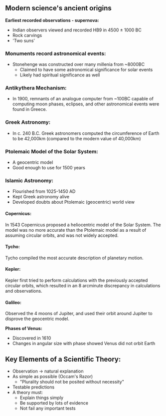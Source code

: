 
## Modern science's ancient origins

**Earliest recorded observations - supernova:**
- Indian observers viewed and recorded HB9 in 4500 $\pm$ 1000 BC
- Rock carvings
- 'Two suns'


### Monuments record astronomical events:
- Stonehenge was constructed over many millenia from ~8000BC
	- Claimed to have some astronomical significance for solar events
	- Likely had spiritual significance as well

### Antikythera Mechanism:
- In 1900, remnants of an analogue computer from ~100BC capable of computing moon phases, eclipses, and other astronomical events were found in Greece.

### Greek Astronomy:
- In c. 240 B.C. Greek astronomers computed the circumference of Earth to be 42,000km (compared to the modern value of 40,000km)

### Ptolemaic Model of the Solar System:
- A geocentric model
- Good enough to use for 1500 years

### Islamic Astronomy:
- Flourished from 1025-1450 AD
- Kept Greek astronomy alive
- Developed doubts about Ptolemaic (geocentric) world view

#### Copernicus:
In 1543 Copernicus proposed a heliocentric model of the Solar System.
The model was no more accurate than the Ptolemaic model as a result of assuming circular orbits, and was not widely accepted.

#### Tycho:
Tycho compiled the most accurate description of planetary motion.

#### Kepler:
Kepler first tried to perform calculations with the previously accepted circular orbits, which resulted in an 8 arcminute discrepancy in calculations and observations.

#### Galileo:
Observed the 4 moons of Jupiter, and used their orbit around Jupiter to disprove the geocentric model.

**Phases of Venus:**
- Discovered in 1610
- Changes in angular size with phase showed Venus did not orbit Earth


## Key Elements of a Scientific Theory:
- Observation $\rightarrow$ natural explanation
- As simple as possible (Occam's Razor)
	- "Plurality should not be posited without necessity"
- Testable predictions
- A theory must:
	- Explain things simply
	- Be supported by lots of evidence
	- Not fail any important tests






